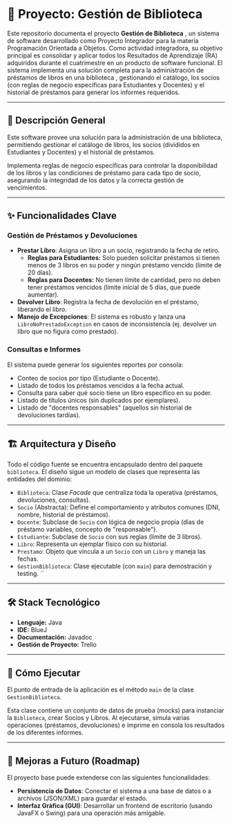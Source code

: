 # 📖 Proyecto: Gestión de Biblioteca

Este repositorio documenta el proyecto **Gestión de Biblioteca** , un sistema de software desarrollado como Proyecto Integrador para la materia Programación Orientada a Objetos. Como actividad integradora, su objetivo principal es consolidar y aplicar todos los Resultados de Aprendizaje (RA) adquiridos durante el cuatrimestre en un producto de software funcional. El sistema implementa una solución completa para la administración de préstamos de libros en una biblioteca , gestionando el catálogo, los socios (con reglas de negocio específicas para Estudiantes y Docentes) y el historial de préstamos para generar los informes requeridos.

---

## 🎯 Descripción General

Este software provee una solución para la administración de una biblioteca, permitiendo gestionar el catálogo de libros, los socios (divididos en Estudiantes y Docentes) y el historial de préstamos.

Implementa reglas de negocio específicas para controlar la disponibilidad de los libros y las condiciones de préstamo para cada tipo de socio, asegurando la integridad de los datos y la correcta gestión de vencimientos.

---

## ✨ Funcionalidades Clave

### Gestión de Préstamos y Devoluciones

- **Prestar Libro**: Asigna un libro a un socio, registrando la fecha de retiro.
  - **Reglas para Estudiantes:** Solo pueden solicitar préstamos si tienen menos de 3 libros en su poder y ningún préstamo vencido (límite de 20 días).
  - **Reglas para Docentes:** No tienen límite de cantidad, pero no deben tener préstamos vencidos (límite inicial de 5 días, que puede aumentar).
- **Devolver Libro**: Registra la fecha de devolución en el préstamo, liberando el libro.
- **Manejo de Excepciones**: El sistema es robusto y lanza una `LibroNoPrestadoException` en casos de inconsistencia (ej. devolver un libro que no figura como prestado).

### Consultas e Informes

El sistema puede generar los siguientes reportes por consola:

- Conteo de socios por tipo (Estudiante o Docente).
- Listado de todos los préstamos vencidos a la fecha actual.
- Consulta para saber qué socio tiene un libro específico en su poder.
- Listado de títulos únicos (sin duplicados por ejemplares).
- Listado de "docentes responsables" (aquellos sin historial de devoluciones tardías).

---

## 🏗️ Arquitectura y Diseño

Todo el código fuente se encuentra encapsulado dentro del paquete `biblioteca`. El diseño sigue un modelo de clases que representa las entidades del dominio:

- `Biblioteca`: Clase _Facade_ que centraliza toda la operativa (préstamos, devoluciones, consultas).
- `Socio` (Abstracta): Define el comportamiento y atributos comunes (DNI, nombre, historial de préstamos).
- `Docente`: Subclase de `Socio` con lógica de negocio propia (días de préstamo variables, concepto de "responsable").
- `Estudiante`: Subclase de `Socio` con sus reglas (límite de 3 libros).
- `Libro`: Representa un ejemplar físico con su historial.
- `Prestamo`: Objeto que vincula a un `Socio` con un `Libro` y maneja las fechas.
- `GestionBiblioteca`: Clase ejecutable (con `main`) para demostración y testing.
  ``

---

## 🛠️ Stack Tecnológico

- **Lenguaje:** Java
- **IDE:** BlueJ
- **Documentación:** Javadoc
- **Gestión de Proyecto:** Trello

---

## 🚀 Cómo Ejecutar

El punto de entrada de la aplicación es el método `main` de la clase `GestionBiblioteca`.

Esta clase contiene un conjunto de datos de prueba (mocks) para instanciar la `Biblioteca`, crear Socios y Libros. Al ejecutarse, simula varias operaciones (préstamos, devoluciones) e imprime en consola los resultados de los diferentes informes.

---

## 🌟 Mejoras a Futuro (Roadmap)

El proyecto base puede extenderse con las siguientes funcionalidades:

- **Persistencia de Datos**: Conectar el sistema a una base de datos o a archivos (JSON/XML) para guardar el estado.
- **Interfaz Gráfica (GUI)**: Desarrollar un frontend de escritorio (usando JavaFX o Swing) para una operación más amigable.

